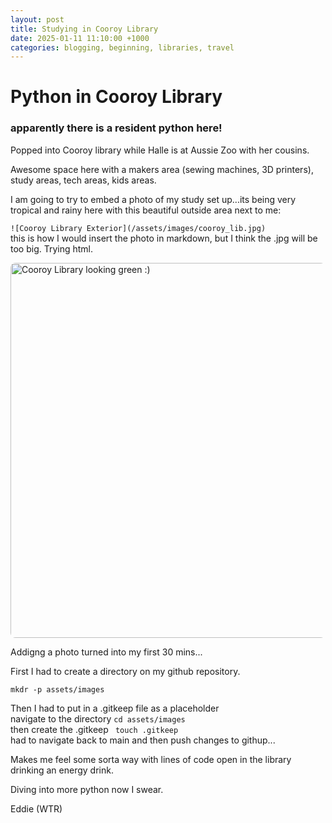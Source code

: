 ```yaml
---
layout: post
title: Studying in Cooroy Library		
date: 2025-01-11 11:10:00 +1000
categories: blogging, beginning, libraries, travel
---
```


# Python in Cooroy Library

### apparently there is a **resident python** here!

Popped into Cooroy library while Halle is at Aussie Zoo with her cousins. 

Awesome space here with a makers area (sewing machines, 3D printers), study areas, tech areas, kids areas.

I am going to try to embed a photo of my study set up...its being very tropical and rainy here with this beautiful outside area next to me:

```![Cooroy Library Exterior](/assets/images/cooroy_lib.jpg)```  
this is how I would insert the photo in markdown, but I think the .jpg will be too big. Trying html. 

<img src="/assets/images/cooroy_lib.jpg" alt="Cooroy Library looking green :)" width="600" style="border-radius: 8px;">

Addigng a photo turned into my first 30 mins...

First I had to create a directory on my github repository. 

```
mkdr -p assets/images
```

Then I had to put in a .gitkeep file as a placeholder  
navigate to the directory ```cd assets/images```  
then create the .gitkeep ``` touch .gitkeep```  
had to navigate back to main and then push changes to githup...

Makes me feel some sorta way with lines of code open in the library drinking an energy drink. 


Diving into more python now I swear. 

Eddie (WTR)
